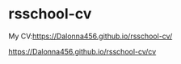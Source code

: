 # rsschool-cv
My CV:https://Dalonna456.github.io/rsschool-cv/

https://Dalonna456.github.io/rsschool-cv/cv

